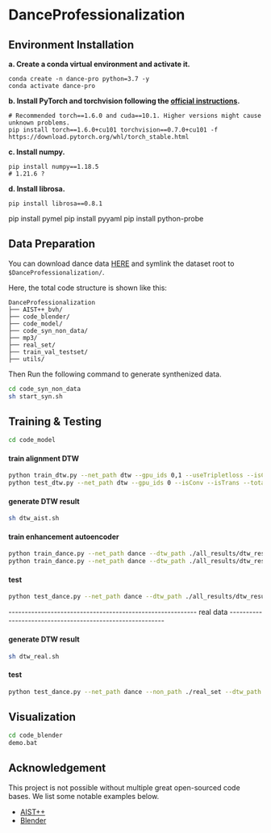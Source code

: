 # DanceProfessionalization

## Environment Installation 

**a. Create a conda virtual environment and activate it.**
```shell
conda create -n dance-pro python=3.7 -y
conda activate dance-pro
```

**b. Install PyTorch and torchvision following the [official instructions](https://pytorch.org/).**
```shell
# Recommended torch==1.6.0 and cuda==10.1. Higher versions might cause unknown problems.
pip install torch==1.6.0+cu101 torchvision==0.7.0+cu101 -f https://download.pytorch.org/whl/torch_stable.html
```

**c. Install numpy.**
```shell
pip install numpy==1.18.5
# 1.21.6 ? 
```

**d. Install librosa.**
```shell
pip install librosa==0.8.1
```

pip install pymel
pip install pyyaml
pip install python-probe

## Data Preparation
You can download dance data [HERE](https://github.com/zhouqiu/DanceData) and symlink the dataset root to `$DanceProfessionalization/`.

Here, the total code structure is shown like this:
```
DanceProfessionalization
├── AIST++_bvh/
├── code_blender/
├── code_model/
├── code_syn_non_data/
├── mp3/
├── real_set/
├── train_val_testset/
├── utils/
```


Then Run the following command to generate synthenized data.
```bash
cd code_syn_non_data 
sh start_syn.sh
```



## Training & Testing
```bash
cd code_model
```


#### train alignment DTW
```bash
python train_dtw.py --net_path dtw --gpu_ids 0,1 --useTripletloss --isConv --isTrans
python test_dtw.py --net_path dtw --gpu_ids 0 --isConv --isTrans --total_length 1000 --result_path dtw --model_epoch 400
```


#### generate DTW result
```bash
sh dtw_aist.sh
```


#### train enhancement autoencoder
```bash
python train_dance.py --net_path dance --dtw_path ./all_results/dtw_result  --velo_w 1 --gpu_ids 0,1 --iters 100
python train_dance.py --net_path dance --dtw_path ./all_results/dtw_result --isFinetune --velo_w 1 --gpu_ids 0,1 --continueTrain --model_epoch 100 --iters 100
```


#### test
```bash
python test_dance.py --net_path dance --dtw_path ./all_results/dtw_result --isFinetune --gpu_ids 0 --result_path testset_result --model_epoch 200
```


---------------------------------------------------------- real data ----------------------------------------------------------

#### generate DTW result
```bash
sh dtw_real.sh
```


#### test
```bash
python test_dance.py --net_path dance --non_path ./real_set --dtw_path ./all_results/dtw_real_result --isFinetune --gpu_ids 0 --result_path realset_result --model_epoch 200 --save_pkg_num 1
```



## Visualization
```bash
cd code_blender
demo.bat
```


## Acknowledgement
This project is not possible without multiple great open-sourced code bases. We list some notable examples below.
* [AIST++](https://xxx) 
* [Blender](https://xxx) 

